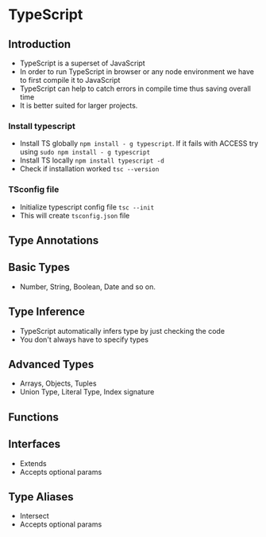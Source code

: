 # TypeScript

## Introduction

- TypeScript is a superset of JavaScript
- In order to run TypeScript in browser or any node environment we have to first compile it to JavaScript
- TypeScript can help to catch errors in compile time thus saving overall time
- It is better suited for larger projects.

### Install typescript
- Install TS globally `npm install - g typescript`. If it fails with ACCESS try using `sudo npm install - g typescript`
- Install TS locally `npm install typescript -d`
- Check if installation worked `tsc --version`

### TSconfig file
- Initialize typescript config file `tsc --init`
- This will create `tsconfig.json` file


## Type Annotations

## Basic Types
- Number, String, Boolean, Date and so on.

## Type Inference
- TypeScript automatically infers type by just checking the code
- You don't always have to specify types

## Advanced Types
- Arrays, Objects, Tuples
- Union Type, Literal Type, Index signature

## Functions


## Interfaces
- Extends
- Accepts optional params

## Type Aliases
- Intersect
- Accepts optional params








